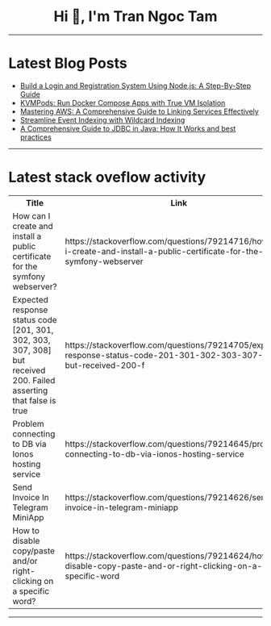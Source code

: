 <h1 align="center">Hi 👋, I'm Tran Ngoc Tam</h1>

---

# Latest Blog Posts 
<!-- BLOG-POST-LIST:START -->
- [Build a Login and Registration System Using Node.js: A Step-By-Step Guide](https://dev.to/gaganparmar/build-a-login-and-registration-system-using-nodejs-a-step-by-step-guide-1d0p)
- [KVMPods: Run Docker Compose Apps with True VM Isolation](https://dev.to/sayem314/kvmpods-run-docker-compose-apps-with-true-vm-isolation-143b)
- [Mastering AWS: A Comprehensive Guide to Linking Services Effectively](https://dev.to/billgist/mastering-aws-a-comprehensive-guide-to-linking-services-effectively-2d2f)
- [Streamline Event Indexing with Wildcard Indexing](https://dev.to/envio/streamline-event-indexing-with-wildcard-indexing-1kd2)
- [A Comprehensive Guide to JDBC in Java: How It Works and best practices](https://dev.to/be11amer/a-comprehensive-guide-to-jdbc-in-java-how-it-works-and-best-practices-46eb)
<!-- BLOG-POST-LIST:END -->

---

# Latest stack oveflow activity
<table>
  <tr><th>Title</th><th>Link</th></tr>
  <!-- STACKOVERFLOW:START --><tr><td>How can I create and install a public certificate for the symfony webserver?</td><td>https://stackoverflow.com/questions/79214716/how-can-i-create-and-install-a-public-certificate-for-the-symfony-webserver</td></tr><tr><td>Expected response status code [201, 301, 302, 303, 307, 308] but received 200. Failed asserting that false is true</td><td>https://stackoverflow.com/questions/79214705/expected-response-status-code-201-301-302-303-307-308-but-received-200-f</td></tr><tr><td>Problem connecting to DB via Ionos hosting service</td><td>https://stackoverflow.com/questions/79214645/problem-connecting-to-db-via-ionos-hosting-service</td></tr><tr><td>Send Invoice In Telegram MiniApp</td><td>https://stackoverflow.com/questions/79214626/send-invoice-in-telegram-miniapp</td></tr><tr><td>How to disable copy/paste and/or right-clicking on a specific word?</td><td>https://stackoverflow.com/questions/79214624/how-to-disable-copy-paste-and-or-right-clicking-on-a-specific-word</td></tr><!-- STACKOVERFLOW:END -->
</table>

---


